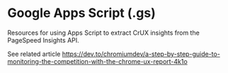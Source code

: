 # Google Apps Script (.gs)

Resources for using Apps Script to extract CrUX insights from the PageSpeed Insights API.

See related article https://dev.to/chromiumdev/a-step-by-step-guide-to-monitoring-the-competition-with-the-chrome-ux-report-4k1o
